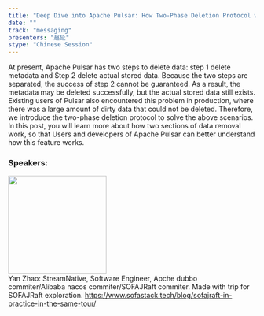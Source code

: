 ```yaml
---
title: "Deep Dive into Apache Pulsar: How Two-Phase Deletion Protocol works between Storage and Metadata"
date: "" 
track: "messaging"
presenters: "赵延"
stype: "Chinese Session"
---
```

At present, Apache Pulsar has two steps to delete data: step 1 delete metadata and Step 2 delete actual stored data.
Because the two steps are separated, the success of step 2 cannot be guaranteed. As a result, the metadata may be deleted successfully, but the actual stored data still exists. Existing users of Pulsar also encountered this problem in production, where there was a large amount of dirty data that could not be deleted.
Therefore, we introduce the two-phase deletion protocol to solve the above scenarios. In this post, you will learn more about how two sections of data removal work, so that Users and developers of Apache Pulsar can better understand how this feature works.
 ### Speakers: 
 <img src="images/speaker/1189.png" width="200" /><br>Yan Zhao: StreamNative, Software Engineer, Apche dubbo commiter/Alibaba nacos commiter/SOFAJRaft commiter.
Made with trip for SOFAJRaft exploration. https://www.sofastack.tech/blog/sofajraft-in-practice-in-the-same-tour/

 